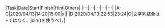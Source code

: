 |Task|Date|Start|Finish|Hint|Others|
|:-:|:-:|:-:|:-:|:-:|
|A-C|2020/04/13|14:20|15:00|x||
|D|2020/04/13|22:53|23:24|O|文字列結合は+ではなく、join()を使うべし|
